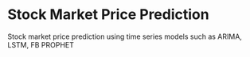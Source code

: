 # Stock Market Price Prediction 
 Stock market price prediction using time series models such as ARIMA, LSTM, FB PROPHET
